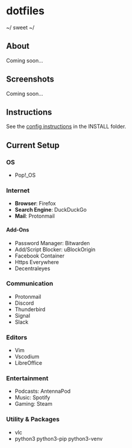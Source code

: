 # dotfiles

~/ sweet ~/

## About

Coming soon...

## Screenshots

Coming soon...

## Instructions

See the [config instructions](INSTALL/INSTRUCTIONS.md) in the INSTALL folder.

## Current Setup

### OS

- Pop!_OS

### Internet

- **Browser**: Firefox
- **Search Engine**: DuckDuckGo
- **Mail**: Protonmail

#### Add-Ons

- Password Manager: Bitwarden
- Add/Script Blocker: uBlockOrigin
- Facebook Container
- Https Everywhere
- Decentraleyes

### Communication

- Protonmail
- Discord
- Thunderbird
- Signal
- Slack

### Editors

- Vim
- Vscodium
- LibreOffice

### Entertainment

- Podcasts: AntennaPod
- Music: Spotify
- Gaming: Steam

### Utility & Packages

- vlc
- python3 python3-pip python3-venv

